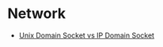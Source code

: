 # Network

- [Unix Domain Socket vs IP Domain Socket](https://medium.com/swlh/getting-started-with-unix-domain-sockets-4472c0db4eb1)

